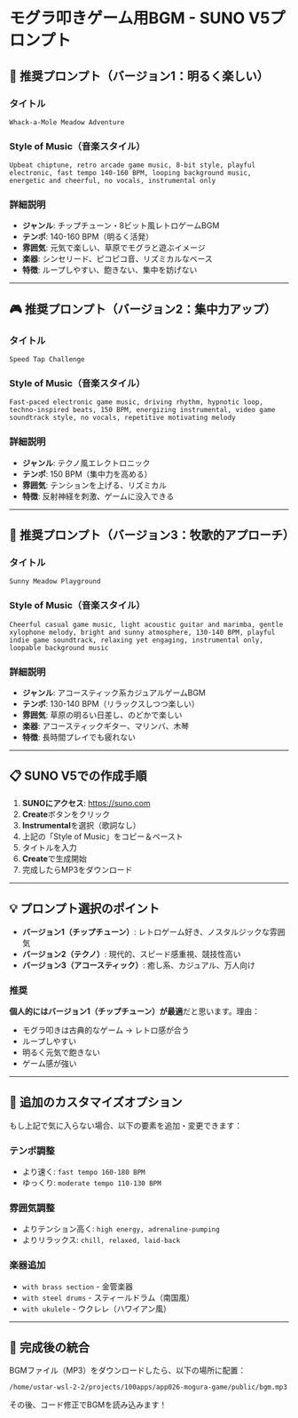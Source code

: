 # モグラ叩きゲーム用BGM - SUNO V5プロンプト

## 🎵 推奨プロンプト（バージョン1：明るく楽しい）

### タイトル
```
Whack-a-Mole Meadow Adventure
```

### Style of Music（音楽スタイル）
```
Upbeat chiptune, retro arcade game music, 8-bit style, playful electronic, fast tempo 140-160 BPM, looping background music, energetic and cheerful, no vocals, instrumental only
```

### 詳細説明
- **ジャンル**: チップチューン・8ビット風レトロゲームBGM
- **テンポ**: 140-160 BPM（明るく活発）
- **雰囲気**: 元気で楽しい、草原でモグラと遊ぶイメージ
- **楽器**: シンセリード、ピコピコ音、リズミカルなベース
- **特徴**: ループしやすい、飽きない、集中を妨げない

---

## 🎮 推奨プロンプト（バージョン2：集中力アップ）

### タイトル
```
Speed Tap Challenge
```

### Style of Music（音楽スタイル）
```
Fast-paced electronic game music, driving rhythm, hypnotic loop, techno-inspired beats, 150 BPM, energizing instrumental, video game soundtrack style, no vocals, repetitive motivating melody
```

### 詳細説明
- **ジャンル**: テクノ風エレクトロニック
- **テンポ**: 150 BPM（集中力を高める）
- **雰囲気**: テンションを上げる、リズミカル
- **特徴**: 反射神経を刺激、ゲームに没入できる

---

## 🌳 推奨プロンプト（バージョン3：牧歌的アプローチ）

### タイトル
```
Sunny Meadow Playground
```

### Style of Music（音楽スタイル）
```
Cheerful casual game music, light acoustic guitar and marimba, gentle xylophone melody, bright and sunny atmosphere, 130-140 BPM, playful indie game soundtrack, relaxing yet engaging, instrumental only, loopable background music
```

### 詳細説明
- **ジャンル**: アコースティック系カジュアルゲームBGM
- **テンポ**: 130-140 BPM（リラックスしつつ楽しい）
- **雰囲気**: 草原の明るい日差し、のどかで楽しい
- **楽器**: アコースティックギター、マリンバ、木琴
- **特徴**: 長時間プレイでも疲れない

---

## 📋 SUNO V5での作成手順

1. **SUNOにアクセス**: https://suno.com
2. **Create**ボタンをクリック
3. **Instrumental**を選択（歌詞なし）
4. 上記の「Style of Music」をコピー＆ペースト
5. タイトルを入力
6. **Create**で生成開始
7. 完成したらMP3をダウンロード

---

## 💡 プロンプト選択のポイント

- **バージョン1（チップチューン）**: レトロゲーム好き、ノスタルジックな雰囲気
- **バージョン2（テクノ）**: 現代的、スピード感重視、競技性高い
- **バージョン3（アコースティック）**: 癒し系、カジュアル、万人向け

### 推奨
**個人的にはバージョン1（チップチューン）が最適**だと思います。理由：
- モグラ叩きは古典的なゲーム → レトロ感が合う
- ループしやすい
- 明るく元気で飽きない
- ゲーム感が強い

---

## 🎼 追加のカスタマイズオプション

もし上記で気に入らない場合、以下の要素を追加・変更できます：

### テンポ調整
- より速く: `fast tempo 160-180 BPM`
- ゆっくり: `moderate tempo 110-130 BPM`

### 雰囲気調整
- よりテンション高く: `high energy, adrenaline-pumping`
- よりリラックス: `chill, relaxed, laid-back`

### 楽器追加
- `with brass section` - 金管楽器
- `with steel drums` - スティールドラム（南国風）
- `with ukulele` - ウクレレ（ハワイアン風）

---

## 📝 完成後の統合

BGMファイル（MP3）をダウンロードしたら、以下の場所に配置：
```
/home/ustar-wsl-2-2/projects/100apps/app026-mogura-game/public/bgm.mp3
```

その後、コード修正でBGMを読み込みます！
